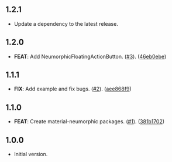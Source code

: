 ## 1.2.1

 - Update a dependency to the latest release.

## 1.2.0

 - **FEAT**: Add NeumorphicFloatingActionButton. ([#3](https://github.com/gsmlg-dev/material-neumorphic/issues/3)). ([46eb0ebe](https://github.com/gsmlg-dev/material-neumorphic/commit/46eb0ebea3d64f1fa67f876b2c140e14dc1fdb02))

## 1.1.1

 - **FIX**: Add example and fix bugs. ([#2](https://github.com/gsmlg-dev/material-neumorphic/issues/2)). ([aee868f9](https://github.com/gsmlg-dev/material-neumorphic/commit/aee868f9c060db20e0fe03cd60574cf5dc523bb1))

## 1.1.0

 - **FEAT**: Create material-neumorphic packages. ([#1](https://github.com/gsmlg-dev/material-neumorphic/issues/1)). ([381b1702](https://github.com/gsmlg-dev/material-neumorphic/commit/381b17028aebdda43c47a3d381d7b3cf2559ed09))

## 1.0.0

- Initial version.
